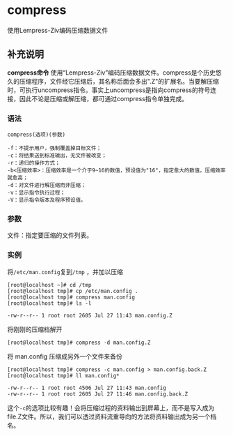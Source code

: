 compress
===

使用Lempress-Ziv编码压缩数据文件

## 补充说明

**compress命令** 使用“Lempress-Ziv”编码压缩数据文件。compress是个历史悠久的压缩程序，文件经它压缩后，其名称后面会多出".Z"的扩展名。当要解压缩时，可执行uncompress指令。事实上uncompress是指向compress的符号连接，因此不论是压缩或解压缩，都可通过compress指令单独完成。

### 语法  

```
compress(选项)(参数)
```

  

```
-f：不提示用户，强制覆盖掉目标文件；
-c：将结果送到标准输出，无文件被改变；
-r：递归的操作方式；
-b<压缩效率>：压缩效率是一个介于9~16的数值，预设值为"16"，指定愈大的数值，压缩效率就愈高；
-d：对文件进行解压缩而非压缩；
-v：显示指令执行过程；
-V：显示指令版本及程序预设值。
```

### 参数  

文件：指定要压缩的文件列表。

### 实例  

将`/etc/man.config`复到`/tmp` ，并加以压缩

```
[root@localhost ~]# cd /tmp
[root@localhost tmp]# cp /etc/man.config .
[root@localhost tmp]# compress man.config
[root@localhost tmp]# ls -l
```

```
-rw-r--r-- 1 root root 2605 Jul 27 11:43 man.config.Z
```

将刚刚的压缩档解开

```
[root@localhost tmp]# compress -d man.config.Z
```

将 man.config 压缩成另外一个文件来备份

```
[root@localhost tmp]# compress -c man.config > man.config.back.Z
[root@localhost tmp]# ll man.config*
```

```
-rw-r--r-- 1 root root 4506 Jul 27 11:43 man.config
-rw-r--r-- 1 root root 2605 Jul 27 11:46 man.config.back.Z
```

这个`-c`的选项比较有趣！会将压缩过程的资料输出到屏幕上，而不是写入成为file.Z文件。所以，我们可以透过资料流重导向的方法将资料输出成为另一个档名。


